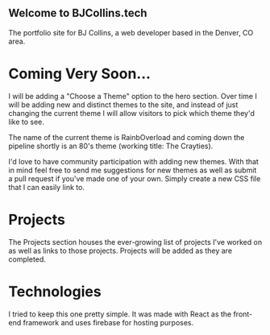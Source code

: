 ## Welcome to BJCollins.tech

The portfolio site for BJ Collins, a web developer based in the Denver, CO area.

# Coming Very Soon...

I will be adding a "Choose a Theme" option to the hero section. Over time I will be adding new and distinct themes to the site, and instead of just changing the current theme I will allow visitors to pick which theme they'd like to see.

The name of the current theme is RainbOverload and coming down the pipeline shortly is an 80's theme (working title: The Crayties).

I'd love to have community participation with adding new themes. With that in mind feel free to send me suggestions for new themes as well as submit a pull request if you've made one of your own. Simply create a new CSS file that I can easily link to.

# Projects

The Projects section houses the ever-growing list of projects I've worked on as well as links to those projects. Projects will be added as they are completed.

# Technologies

I tried to keep this one pretty simple. It was made with React as the front-end framework and uses firebase for hosting purposes.
